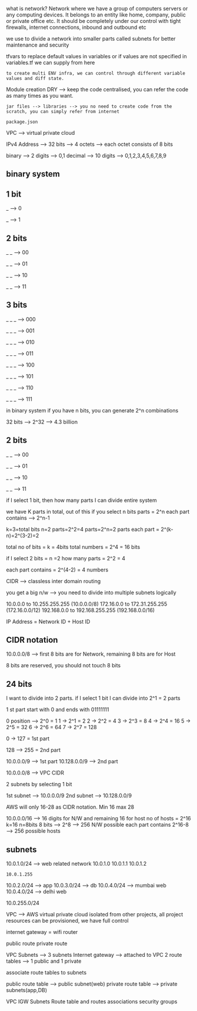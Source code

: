what is network?
Network where we have a group of computers servers or any computing devices. It belongs to an entity like home, company, public or private office etc. It should be completely under our control with tight firewalls, internet connections, inbound and outbound etc

we use to divide a network into smaller parts called subnets for better maintenance and security

 
tfvars
	to replace default values in variables or if values are not specified in variables.tf we can supply from here
	
	to create multi ENV infra, we can control through different variable values and diff state.
	
Module creation
	DRY --> keep the code centralised, you can refer the code as many times as you want.
	
	jar files --> libraries --> you no need to create code from the scratch, you can simply refer from internet
	
	package.json
	
VPC --> virtual private cloud

IPv4 Address --> 32 bits --> 4 octets --> each octet consists of 8 bits

binary --> 2 digits --> 0,1
decimal --> 10 digits --> 0,1,2,3,4,5,6,7,8,9

binary system
--------------

1 bit
--------
_ --> 0

_ --> 1

2 bits
-------
_ _ --> 00

_ _ --> 01

_ _ --> 10

_ _ --> 11

3 bits
-------

_ _ _ --> 000

_ _ _ --> 001

_ _ _ --> 010

_ _ _ --> 011

_ _ _ --> 100

_ _ _ --> 101

_ _ _ --> 110

_ _ _ --> 111


in binary system if you have n bits, you can generate 2^n combinations

32 bits --> 2^32 --> 4.3 billion

2 bits
-------
_ _ --> 00

_ _ --> 01

_ _ --> 10

_ _ --> 11

if I select 1 bit, then how many parts I can divide entire system

we have K parts in total, out of this if you select n bits
parts = 2^n
each part contains --> 2^n-1

k=3=total bits
n=2
parts=2^2=4
parts=2^n=2 parts
each part = 2^(k-n)=2^(3-2)=2

total no of bits = k = 4bits
total numbers = 2^4 = 16 bits

if I select 2 bits = n =2 
how many parts = 2^2 = 4

each part contains = 2^(4-2) = 4 numbers

CIDR --> classless inter domain routing

you get a big n/w --> you need to divide into multiple subnets logically

10.0.0.0 to 10.255.255.255 (10.0.0.0/8)
172.16.0.0 to 172.31.255.255 (172.16.0.0/12)
192.168.0.0 to 192.168.255.255 (192.168.0.0/16)

IP Address = Network ID + Host ID

CIDR notation
----------------
10.0.0.0/8 --> first 8 bits are for Network, remaining 8 bits are for Host

8 bits are reserved, you should not touch 8 bits

24 bits
-----------
I want to divide into 2 parts. if I select 1 bit I can divide into 2^1 = 2 parts


1 st part start with 0 and ends with 01111111


0 position --> 2^0 = 1
1 -> 2^1 = 2
2 -> 2^2 = 4
3 -> 2^3 = 8
4 -> 2^4 = 16
5 -> 2^5 = 32
6 -> 2^6 = 64
7 -> 2^7 = 128

0 -> 127 = 1st part

128 --> 255 = 2nd part

10.0.0.0/9 --> 1st part
10.128.0.0/9 --> 2nd part

10.0.0.0/8 --> VPC CIDR

2 subnets by selecting 1 bit

1st subnet --> 10.0.0.0/9
2nd subnet --> 10.128.0.0/9


AWS will only 16-28 as CIDR notation. Min 16 max 28

10.0.0.0/16 --> 16 digits for N/W and remaining 16 for host
no of hosts = 2^16
k=16
n=8bits
8 bits --> 2^8 --> 256 N/W possible
each part contains 2^16-8 --> 256 possible hosts

subnets
-----------
10.0.1.0/24
 --> web related network 
	10.0.1.0
	10.0.1.1
	10.0.1.2
	
	10.0.1.255
10.0.2.0/24 --> app
10.0.3.0/24 --> db
10.0.4.0/24 --> mumbai web
10.0.4.0/24 --> delhi web



10.0.255.0/24

VPC --> AWS virtual private cloud isolated from other projects, all project resources can be provisioned, we have full control

internet gateway = wifi router

public route 
private route

VPC
Subnets --> 3 subnets
Internet gateway --> attached to VPC
2 route tables --> 1 public and 1 private

associate route tables to subnets

public route table --> public subnet(web)
private route table --> private subnets(app,DB)

VPC
IGW
Subnets
Route table and routes
associations
security groups